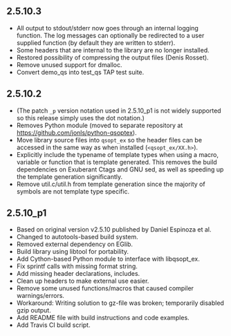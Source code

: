 
2.5.10.3
--------
- All output to stdout/stderr now goes through an internal logging function.
	The log messages can optionally be redirected to a user supplied function
	(by default they are written to stderr).
- Some headers that are internal to the library are no longer installed.
- Restored possibility of compressing the output files (Denis Rosset).
- Remove unused support for dmalloc.
- Convert demo_qs into test_qs TAP test suite.

2.5.10.2
--------
* (The patch `_p` version notation used in 2.5.10_p1 is not widely supported so
  this release simply uses the dot notation.)
* Removes Python module (moved to separate repository at
  https://github.com/jonls/python-qsoptex).
* Move library source files into `qsopt_ex` so the header files can be accessed
  in the same way as when installed (`<qsopt_ex/XX.h>`).
* Explicitly include the typename of template types when using a macro,
  variable or function that is template generated. This removes the
  build dependencies on Exuberant Ctags and GNU sed, as well as speeding up
  the template generation significantly.
* Remove util.c/util.h from template generation since the majority of symbols
  are not template type specific.

2.5.10_p1
---------
* Based on original version v2.5.10 published by Daniel Espinoza et al.
* Changed to autotools-based build system.
* Removed external dependency on EGlib.
* Build library using libtool for portability.
* Add Cython-based Python module to interface with libqsopt_ex.
* Fix sprintf calls with missing format string.
* Add missing header declarations, includes.
* Clean up headers to make external use easier.
* Remove some unused functions/macros that caused compiler warnings/errors.
* Workaround: Writing solution to gz-file was broken; temporarily disabled gzip output.
* Add README file with build instructions and code examples.
* Add Travis CI build script.

